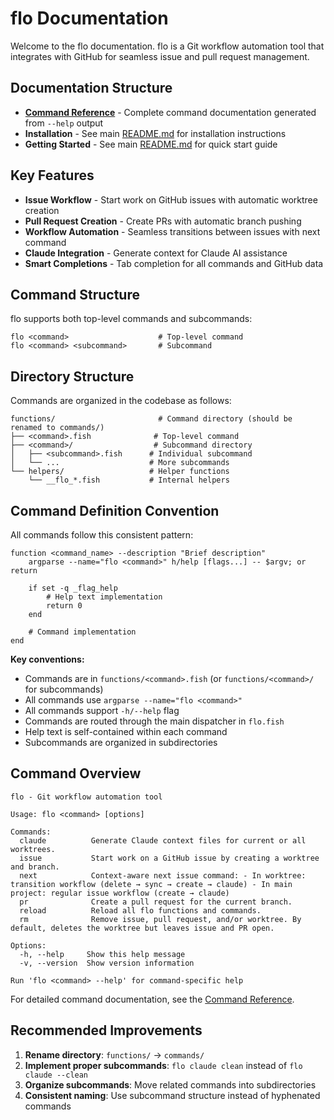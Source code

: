 # flo Documentation

Welcome to the flo documentation. flo is a Git workflow automation tool that integrates with GitHub for seamless issue and pull request management.

## Documentation Structure

- **[Command Reference](ref/commands/)** - Complete command documentation generated from `--help` output
- **Installation** - See main [README.md](../README.md) for installation instructions
- **Getting Started** - See main [README.md](../README.md) for quick start guide

## Key Features

- **Issue Workflow** - Start work on GitHub issues with automatic worktree creation
- **Pull Request Creation** - Create PRs with automatic branch pushing
- **Workflow Automation** - Seamless transitions between issues with next command
- **Claude Integration** - Generate context for Claude AI assistance
- **Smart Completions** - Tab completion for all commands and GitHub data

## Command Structure

flo supports both top-level commands and subcommands:

```
flo <command>                    # Top-level command
flo <command> <subcommand>       # Subcommand
```

## Directory Structure

Commands are organized in the codebase as follows:

```
functions/                       # Command directory (should be renamed to commands/)
├── <command>.fish              # Top-level command
├── <command>/                  # Subcommand directory
│   ├── <subcommand>.fish      # Individual subcommand
│   └── ...                    # More subcommands
└── helpers/                   # Helper functions
    └── __flo_*.fish           # Internal helpers
```

## Command Definition Convention

All commands follow this consistent pattern:

```fish
function <command_name> --description "Brief description"
    argparse --name="flo <command>" h/help [flags...] -- $argv; or return
    
    if set -q _flag_help
        # Help text implementation
        return 0
    end
    
    # Command implementation
end
```

**Key conventions:**
- Commands are in `functions/<command>.fish` (or `functions/<command>/` for subcommands)
- All commands use `argparse --name="flo <command>"`
- All commands support `-h/--help` flag
- Commands are routed through the main dispatcher in `flo.fish`
- Help text is self-contained within each command
- Subcommands are organized in subdirectories

## Command Overview

```
flo - Git workflow automation tool

Usage: flo <command> [options]

Commands:
  claude          Generate Claude context files for current or all worktrees.
  issue           Start work on a GitHub issue by creating a worktree and branch.
  next            Context-aware next issue command: - In worktree: transition workflow (delete → sync → create → claude) - In main project: regular issue workflow (create → claude)
  pr              Create a pull request for the current branch.
  reload          Reload all flo functions and commands.
  rm              Remove issue, pull request, and/or worktree. By default, deletes the worktree but leaves issue and PR open.

Options:
  -h, --help     Show this help message
  -v, --version  Show version information

Run 'flo <command> --help' for command-specific help
```

For detailed command documentation, see the [Command Reference](ref/commands/).

## Recommended Improvements

1. **Rename directory**: `functions/` → `commands/`
2. **Implement proper subcommands**: `flo claude clean` instead of `flo claude --clean`
3. **Organize subcommands**: Move related commands into subdirectories
4. **Consistent naming**: Use subcommand structure instead of hyphenated commands

